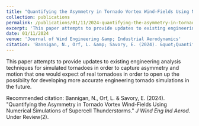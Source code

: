 ```yaml
---
title: "Quantifying the Asymmetry in Tornado Vortex Wind-Fields Using Numerical Simulations of Supercell Thunderstorms"
collection: publications
permalink: /publications/01/11/2024-quantifying-the-asymmetry-in-tornado-vortex-wind-fields-using-numerical-simulations-of-supercell-thunderstorms
excerpt: 'This paper attempts to provide updates to existing engineering analysis techniques for simulated tornadoes in order to capture asymmetry and motion that one would expect of real tornadoes in order to open up the possibilty for developing more accurate engineering tornado simulations in the future.'
date: 01/11/2024
venue: 'Journal of Wind Engineering &amp; Industrial Aerodynamics'
citation: 'Bannigan, N., Orf, L. &amp; Savory, E. (2024). &quot;Quantifying the Asymmetry in Tornado Vortex Wind-Fields Using Numerical Simulations of Supercell Thunderstorms.&quot; <i>J Wind Eng Ind Aerod</i>. Under Review(2).'
---
```

This paper attempts to provide updates to existing engineering analysis techniques for simulated tornadoes in order to capture asymmetry and motion that one would expect of real tornadoes in order to open up the possibilty for developing more accurate engineering tornado simulations in the future.

Recommended citation: Bannigan, N., Orf, L. & Savory, E. (2024). "Quantifying the Asymmetry in Tornado Vortex Wind-Fields Using Numerical Simulations of Supercell Thunderstorms." <i>J Wind Eng Ind Aerod</i>. Under Review(2).